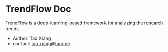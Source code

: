 # TrendFlow Doc
TrendFlow is a deep-learning-based framework for analyzing the research trends.


- Author: Tao Xiang
- contact: tao.xiang@tum.de


